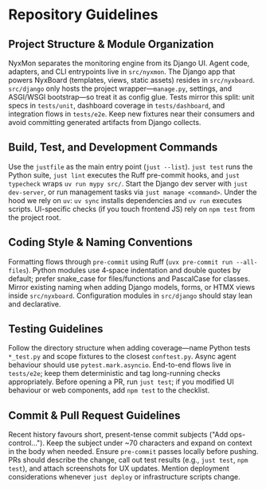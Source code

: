 # Repository Guidelines

## Project Structure & Module Organization
NyxMon separates the monitoring engine from its Django UI. Agent code, adapters, and CLI entrypoints live in `src/nyxmon`. The Django app that powers NyxBoard (templates, views, static assets) resides in `src/nyxboard`. `src/django` only hosts the project wrapper—`manage.py`, settings, and ASGI/WSGI bootstrap—so treat it as config glue. Tests mirror this split: unit specs in `tests/unit`, dashboard coverage in `tests/dashboard`, and integration flows in `tests/e2e`. Keep new fixtures near their consumers and avoid committing generated artifacts from Django collects.

## Build, Test, and Development Commands
Use the `justfile` as the main entry point (`just --list`). `just test` runs the Python suite, `just lint` executes the Ruff pre-commit hooks, and `just typecheck` wraps `uv run mypy src/`. Start the Django dev server with `just dev-server`, or run management tasks via `just manage <command>`. Under the hood we rely on `uv`: `uv sync` installs dependencies and `uv run` executes scripts. UI-specific checks (if you touch frontend JS) rely on `npm test` from the project root.

## Coding Style & Naming Conventions
Formatting flows through `pre-commit` using Ruff (`uvx pre-commit run --all-files`). Python modules use 4‑space indentation and double quotes by default; prefer snake_case for files/functions and PascalCase for classes. Mirror existing naming when adding Django models, forms, or HTMX views inside `src/nyxboard`. Configuration modules in `src/django` should stay lean and declarative.

## Testing Guidelines
Follow the directory structure when adding coverage—name Python tests `*_test.py` and scope fixtures to the closest `conftest.py`. Async agent behaviour should use `pytest.mark.asyncio`. End-to-end flows live in `tests/e2e`; keep them deterministic and tag long-running checks appropriately. Before opening a PR, run `just test`; if you modified UI behaviour or web components, add `npm test` to the checklist.

## Commit & Pull Request Guidelines
Recent history favours short, present-tense commit subjects ("Add ops-control…"). Keep the subject under ~70 characters and expand on context in the body when needed. Ensure `pre-commit` passes locally before pushing. PRs should describe the change, call out test results (e.g., `just test`, `npm test`), and attach screenshots for UX updates. Mention deployment considerations whenever `just deploy` or infrastructure scripts change.
